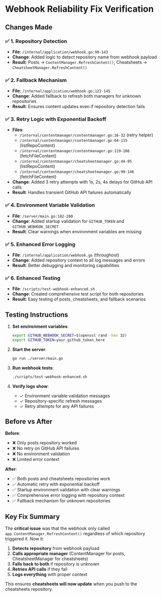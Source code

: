 # Webhook Reliability Fix Verification

## Changes Made

### ✅ 1. Repository Detection
- **File**: `/internal/application/webhook.go:99-143`
- **Change**: Added logic to detect repository name from webhook payload
- **Result**: Posts → `ContentManager.RefreshContent()`, Cheatsheets → `CheatsheetManager.RefreshContent()`

### ✅ 2. Fallback Mechanism
- **File**: `/internal/application/webhook.go:122-145`
- **Change**: Added fallback to refresh both managers for unknown repositories
- **Result**: Ensures content updates even if repository detection fails

### ✅ 3. Retry Logic with Exponential Backoff
- **Files**: 
  - `/internal/contentmanager/contentmanager.go:16-32` (retry helper)
  - `/internal/contentmanager/contentmanager.go:64-115` (listRepoContent)
  - `/internal/contentmanager/contentmanager.go:119-166` (fetchFileContent)
  - `/internal/contentmanager/cheatsheetmanager.go:44-95` (listRepoContent)
  - `/internal/contentmanager/cheatsheetmanager.go:99-146` (fetchFileContent)
- **Change**: Added 3 retry attempts with 1s, 2s, 4s delays for GitHub API calls
- **Result**: Handles transient GitHub API failures automatically

### ✅ 4. Environment Variable Validation
- **File**: `/server/main.go:182-200`
- **Change**: Added startup validation for `GITHUB_TOKEN` and `GITHUB_WEBHOOK_SECRET`
- **Result**: Clear warnings when environment variables are missing

### ✅ 5. Enhanced Error Logging
- **File**: `/internal/application/webhook.go` (throughout)
- **Change**: Added repository context to all log messages and errors
- **Result**: Better debugging and monitoring capabilities

### ✅ 6. Enhanced Testing
- **File**: `/scripts/test-webhook-enhanced.sh`
- **Change**: Created comprehensive test script for both repositories
- **Result**: Easy testing of posts, cheatsheets, and fallback scenarios

## Testing Instructions

1. **Set environment variables**:
   ```bash
   export GITHUB_WEBHOOK_SECRET=$(openssl rand -hex 32)
   export GITHUB_TOKEN=your_github_token_here
   ```

2. **Start the server**:
   ```bash
   go run ./server/main.go
   ```

3. **Run webhook tests**:
   ```bash
   ./scripts/test-webhook-enhanced.sh
   ```

4. **Verify logs show**:
   - ✓ Environment variable validation messages
   - ✓ Repository-specific refresh messages
   - ✓ Retry attempts for any API failures

## Before vs After

**Before**: 
- ❌ Only posts repository worked
- ❌ No retry on GitHub API failures  
- ❌ No environment validation
- ❌ Limited error context

**After**:
- ✅ Both posts and cheatsheets repositories work
- ✅ Automatic retry with exponential backoff
- ✅ Startup environment validation with clear warnings
- ✅ Comprehensive error logging with repository context
- ✅ Fallback mechanism for unknown repositories

## Key Fix Summary

The **critical issue** was that the webhook only called `app.ContentManager.RefreshContent()` regardless of which repository triggered it. Now it:

1. **Detects repository** from webhook payload
2. **Calls appropriate manager** (ContentManager for posts, CheatsheetManager for cheatsheets)
3. **Falls back to both** if repository is unknown
4. **Retries API calls** if they fail
5. **Logs everything** with proper context

This ensures **cheatsheets will now update** when you push to the cheatsheets repository.